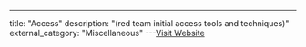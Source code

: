 ---
title: "Access"
description: "(red team initial access tools and techniques)"
external_category: "Miscellaneous"
---[Visit Website](https://github.com/mitre/access)

